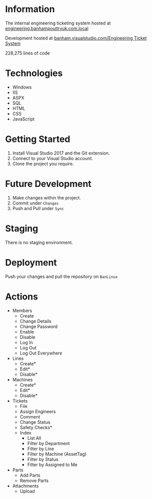 # Information

The internal engineering ticketing system hosted at [engineering.banhampoultryuk.com.local](http://engineering.banhampoultryuk.com.local/)

Development hosted at [banham.visualstudio.com/Engineering Ticket System](https://banham.visualstudio.com/Engineering%20Ticket%20System)

228,275 lines of code

# Technologies
- Windows
- IIS
- ASPX
- SQL
- HTML
- CSS
- JavaScript

# Getting Started
1. Install Visual Studio 2017 and the Git extension.
2. Connect to your Visual Studio account.
3. Clone the project you require.

# Future Development
1. Make changes within the project.
2. Commit under `Changes`
3. Push and Pull under `Sync`

# Staging
There is no staging environment.

# Deployment
Push your changes and pull the repository on `BanLinux`

# Actions
 - Members
   - Create
   - Change Details
   - Change Password
   - Enable
   - Disable
   - Log In
   - Log Out
   - Log Out Everywhere
 - Lines
   - Create*
   - Edit*
   - Disable*
 - Machines
   - Create*
   - Edit*
   - Disable*
 - Tickets
   - File
   - Assign Engineers
   - Comment
   - Change Status
   - Safety Checks*
   - Index
     - List All
     - Filter by Department
     - Filter by Line
     - Filter by Machine (AssetTag)
     - Filter by Status
     - Filter by Assigned to Me
 - Parts
   - Add Parts
   - Remove Parts
 - Attachments
   - Upload
